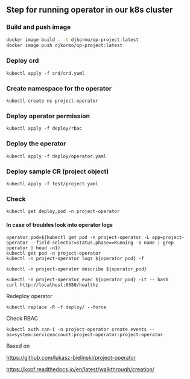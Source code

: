 

## Step for running operator in our k8s cluster

### Build and push image 

```bash
docker image build . -t djkormo/op-project:latest 
docker image push djkormo/op-project:latest
```

### Deploy crd

```console 
kubectl apply -f crd/crd.yaml 
```

### Create namespace for the operator

```console 
kubectl create ns project-operator
```


### Deploy operator permission

```console 
kubectl apply -f deploy/rbac 
```

### Deploy the operator

```console 
kubectl apply -f deploy/operator.yaml 
```

### Deploy sample CR (project object)

```console 
kubectl apply -f test/project.yaml 
```

### Check 

``` 
kubectl get deploy,pod -n project-operator 
```

#### In case of troubles look into operator logs

```
operator_pod=$(kubectl get pod -n project-operator -L app=project-operator --field-selector=status.phase==Running -o name | grep operator | head -n1)
kubectl get pod -n project-operator
kubectl -n project-operator logs ${operator_pod} -f 
```

```
kubectl -n project-operator describe ${operator_pod}
```

```
kubectl -n project-operator exec ${operator_pod} -it -- bash
curl http://localhost:8080/healthz

```


Redeploy operator
```
kubectl replace -R -f deploy/ --force
```

Check RBAC

```
kubectl auth can-i -n project-operator create events --as=system:serviceaccount:project-operator:project-operator
```

Based on 

https://github.com/lukasz-bielinski/project-operator

https://kopf.readthedocs.io/en/latest/walkthrough/creation/


